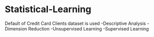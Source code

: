 # Statistical-Learning
Default of Credit Card Clients dataset is used
-Descriptive Analysis
-Dimension Reduction
-Unsupervised Learning
-Supervised Learning
